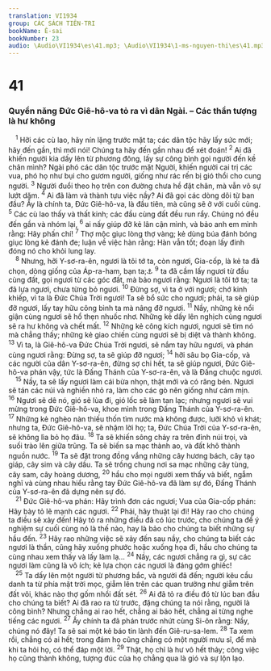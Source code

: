 ```yaml
---
translation: VI1934
group: CÁC SÁCH TIÊN-TRI
bookName: Ê-sai 
bookNumber: 23
audio: \Audio\VI1934\es\41.mp3; \Audio\VI1934\1-ms-nguyen-thi\es\41.mp3
---
```


<div class="title"><h1>41</h1><h3>Quyền năng Đức Giê-hô-va tỏ ra vì dân Ngài. – Các thần tượng là hư không</h3></div>
<span class="verse es_41_1"> <sup>1</sup> Hỡi các cù lao, hãy nín lặng trước mặt ta; các dân tộc hãy lấy sức mới; hãy đến gần, thì mới nói! Chúng ta hãy đến gần nhau để xét đoán! </span>
<span class="verse es_41_2"><sup>2</sup> Ai đã khiến người kia dấy lên từ phương đông, lấy sự công bình gọi người đến kề chân mình? Ngài phó các dân tộc trước mặt Người, khiến người cai trị các vua, phó họ như bụi cho gươm người, giống như rác rến bị gió thổi cho cung người. </span>
<span class="verse es_41_3"><sup>3</sup> Người đuổi theo họ trên con đường chưa hề đặt chân, mà vẫn vô sự lướt dặm. </span>
<span class="verse es_41_4"><sup>4</sup> Ai đã làm và thành tựu việc nầy? Ai đã gọi các dòng dõi từ ban đầu? Ấy là chính ta, Đức Giê-hô-va, là đầu tiên, mà cũng sẽ ở với cuối cùng. </span>
<span class="verse es_41_5"><sup>5</sup> Các cù lao thấy và thất kinh; các đầu cùng đất đều run rẩy. Chúng nó đều đến gần và nhóm lại, </span>
<span class="verse es_41_6"><sup>6</sup> ai nấy giúp đỡ kẻ lân cận mình, và bảo anh em mình rằng: Hãy phấn chí! </span>
<span class="verse es_41_7"><sup>7</sup> Thợ mộc giục lòng thợ vàng; kẻ dùng búa đánh bóng giục lòng kẻ đánh đe; luận về việc hàn rằng: Hàn vẫn tốt; đoạn lấy đinh đóng nó cho khỏi lung lay. <br/></span>
<span class="verse es_41_8"> <sup>8</sup> Nhưng, hỡi Y-sơ-ra-ên, ngươi là tôi tớ ta, còn ngươi, Gia-cốp, là kẻ ta đã chọn, dòng giống của Áp-ra-ham, bạn ta;<a data-toggle="tooltip" data-placement="bottom" title="2Su 20:7; Gia 2:23">⚓</a></span>
<span class="verse es_41_9"><sup>9</sup> ta đã cầm lấy ngươi từ đầu cùng đất, gọi ngươi từ các góc đất, mà bảo ngươi rằng: Ngươi là tôi tớ ta; ta đã lựa ngươi, chưa từng bỏ ngươi. </span>
<span class="verse es_41_10"><sup>10</sup> Đừng sợ, vì ta ở với ngươi; chớ kinh khiếp, vì ta là Đức Chúa Trời ngươi! Ta sẽ bổ sức cho ngươi; phải, ta sẽ giúp đỡ ngươi, lấy tay hữu công bình ta mà nâng đỡ ngươi. </span>
<span class="verse es_41_11"><sup>11</sup> Nầy, những kẻ nổi giận cùng ngươi sẽ hổ thẹn nhuốc nhơ. Những kẻ dấy lên nghịch cùng ngươi sẽ ra hư không và chết mất. </span>
<span class="verse es_41_12"><sup>12</sup> Những kẻ công kích ngươi, ngươi sẽ tìm nó mà chẳng thấy; những kẻ giao chiến cùng ngươi sẽ bị diệt và thành không. </span>
<span class="verse es_41_13"><sup>13</sup> Vì ta, là Giê-hô-va Đức Chúa Trời ngươi, sẽ nắm tay hữu ngươi, và phán cùng ngươi rằng: Đừng sợ, ta sẽ giúp đỡ ngươi; </span>
<span class="verse es_41_14"><sup>14</sup> hỡi sâu bọ Gia-cốp, và các người của dân Y-sơ-ra-ên, đừng sợ chi hết, ta sẽ giúp ngươi, Đức Giê-hô-va phán vậy, tức là Đấng Thánh của Y-sơ-ra-ên, và là Đấng chuộc ngươi. <br/></span>
<span class="verse es_41_15"> <sup>15</sup> Nầy, ta sẽ lấy ngươi làm cái bừa nhọn, thật mới và có răng bén. Ngươi sẽ tán các núi và nghiền nhỏ ra, làm cho các gò nên giống như cám mịn. </span>
<span class="verse es_41_16"><sup>16</sup> Ngươi sẽ dê nó, gió sẽ lùa đi, gió lốc sẽ làm tan lạc; nhưng ngươi sẽ vui mừng trong Đức Giê-hô-va, khoe mình trong Đấng Thánh của Y-sơ-ra-ên. </span>
<span class="verse es_41_17"><sup>17</sup> Những kẻ nghèo nàn thiếu thốn tìm nước mà không được, lưỡi khô vì khát; nhưng ta, Đức Giê-hô-va, sẽ nhậm lời họ; ta, Đức Chúa Trời của Y-sơ-ra-ên, sẽ không lìa bỏ họ đâu. </span>
<span class="verse es_41_18"><sup>18</sup> Ta sẽ khiến sông chảy ra trên đỉnh núi trọi, và suối trào lên giữa trũng. Ta sẽ biến sa mạc thành ao, và đất khô thành nguồn nước. </span>
<span class="verse es_41_19"><sup>19</sup> Ta sẽ đặt trong đồng vắng những cây hương bách, cây tạo giáp, cây sim và cây dầu. Ta sẽ trồng chung nơi sa mạc những cây tùng, cây sam, cây hoàng dương, </span>
<span class="verse es_41_20"><sup>20</sup> hầu cho mọi người xem thấy và biết, ngẫm nghĩ và cùng nhau hiểu rằng tay Đức Giê-hô-va đã làm sự đó, Đấng Thánh của Y-sơ-ra-ên đã dựng nên sự đó. <br/></span>
<span class="verse es_41_21"> <sup>21</sup> Đức Giê-hô-va phán: Hãy trình đơn các ngươi; Vua của Gia-cốp phán: Hãy bày tỏ lẽ mạnh các ngươi. </span>
<span class="verse es_41_22"><sup>22</sup> Phải, hãy thuật lại đi! Hãy rao cho chúng ta điều sẽ xảy đến! Hãy tỏ ra những điều đã có lúc trước, cho chúng ta để ý nghiệm sự cuối cùng nó là thế nào, hay là bảo cho chúng ta biết những sự hầu đến. </span>
<span class="verse es_41_23"><sup>23</sup> Hãy rao những việc sẽ xảy đến sau nầy, cho chúng ta biết các ngươi là thần, cũng hãy xuống phước hoặc xuống họa đi, hầu cho chúng ta cùng nhau xem thấy và lấy làm lạ… </span>
<span class="verse es_41_24"><sup>24</sup> Nầy, các ngươi chẳng ra gì, sự các ngươi làm cũng là vô ích; kẻ lựa chọn các ngươi là đáng gớm ghiếc! <br/></span>
<span class="verse es_41_25"> <sup>25</sup> Ta dấy lên một người từ phương bắc, và người đã đến; người kêu cầu danh ta từ phía mặt trời mọc, giẵm lên trên các quan trưởng như giẵm trên đất vôi, khác nào thợ gốm nhồi đất sét. </span>
<span class="verse es_41_26"><sup>26</sup> Ai đã tỏ ra điều đó từ lúc ban đầu cho chúng ta biết? Ai đã rao ra từ trước, đặng chúng ta nói rằng, người là công bình? Nhưng chẳng ai rao hết, chẳng ai báo hết, chẳng ai từng nghe tiếng các ngươi. </span>
<span class="verse es_41_27"><sup>27</sup> Ấy chính ta đã phán trước nhứt cùng Si-ôn rằng: Nầy, chúng nó đây! Ta sẽ sai một kẻ báo tin lành đến Giê-ru-sa-lem. </span>
<span class="verse es_41_28"><sup>28</sup> Ta xem rồi, chẳng có ai hết; trong đám họ cũng chẳng có một người mưu sĩ, để mà khi ta hỏi họ, có thể đáp một lời. </span>
<span class="verse es_41_29"><sup>29</sup> Thật, họ chỉ là hư vô hết thảy; công việc họ cũng thành không, tượng đúc của họ chẳng qua là gió và sự lộn lạo. <br/></span>
